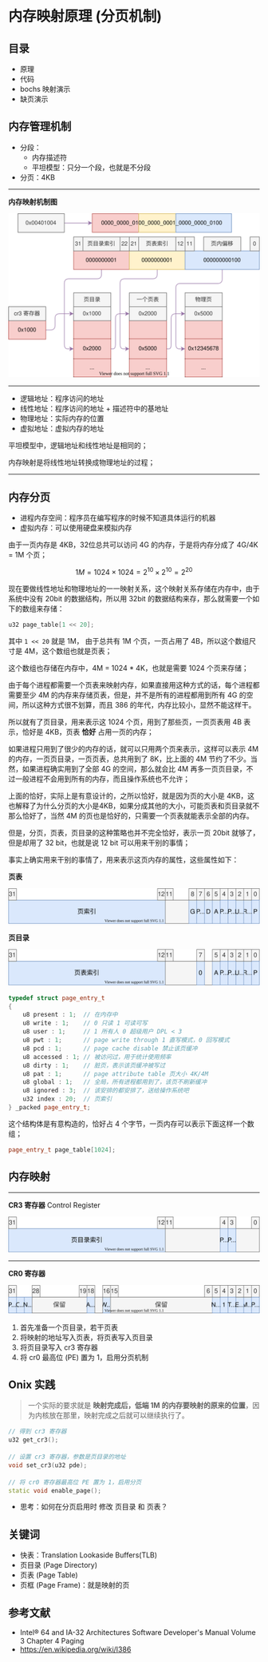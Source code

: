 # 内存映射原理 (分页机制)

## 目录

- 原理
- 代码
- bochs 映射演示
- 缺页演示

## 内存管理机制

- 分段：
    - 内存描述符
    - 平坦模型：只分一个段，也就是不分段
- 分页：4KB

---

**内存映射机制图**

![](./images/memory_paging_01.drawio.svg)

---

- 逻辑地址：程序访问的地址
- 线性地址：程序访问的地址 + 描述符中的基地址
- 物理地址：实际内存的位置
- 虚拟地址：虚拟内存的地址

平坦模型中，逻辑地址和线性地址是相同的；

内存映射是将线性地址转换成物理地址的过程；

---

## 内存分页

- 进程内存空间：程序员在编写程序的时候不知道具体运行的机器
- 虚拟内存：可以使用硬盘来模拟内存

由于一页内存是 4KB，32位总共可以访问 4G 的内存，于是将内存分成了 4G/4K = 1M 个页；

$$
1M = 1024 \times 1024 = 2^{10} \times 2^{10} = 2^{20}
$$

现在要做线性地址和物理地址的一一映射关系，这个映射关系存储在内存中，由于系统中没有 20bit 的数据结构，所以用 32bit 的数据结构来存，那么就需要一个如下的数组来存储：

```c++
u32 page_table[1 << 20];
```

其中 `1 << 20` 就是 1M， 由于总共有 1M 个页，一页占用了 4B，所以这个数组尺寸是 4M，这个数组也就是页表；

这个数组也存储在内存中，4M = 1024 * 4K，也就是需要 1024 个页来存储；

由于每个进程都需要一个页表来映射内存，如果直接用这种方式的话，每个进程都需要至少 4M 的内存来存储页表，但是，并不是所有的进程都用到所有 4G 的空间，所以这种方式很不划算，而且 386 的年代，内存比较小，显然不能这样干。

所以就有了页目录，用来表示这 1024 个页，用到了那些页，一页页表用 4B 表示，恰好是 4KB，页表 **恰好** 占用一页的内存；

如果进程只用到了很少的内存的话，就可以只用两个页来表示，这样可以表示 4M 的内存，一页页目录，一页页表，总共用到了 8K，比上面的 4M 节约了不少。当然，如果进程确实用到了全部 4G 的空间，那么就会比 4M 再多一页页目录，不过一般进程不会用到所有的内存，而且操作系统也不允许；

上面的恰好，实际上是有意设计的，之所以恰好，就是因为页的大小是 4KB，这也解释了为什么分页的大小是4KB，如果分成其他的大小，可能页表和页目录就不那么恰好了，当然 4M 的页也是恰好的，只需要一个页表就能表示全部的内存。

但是，分页，页表，页目录的这种策略也并不完全恰好，表示一页 20bit 就够了，但是却用了 32 bit，也就是说 12 bit 可以用来干别的事情；

事实上确实用来干别的事情了，用来表示这页内存的属性，这些属性如下：

**页表**

![](./images/memory_pte.drawio.svg)

**页目录**

![](./images/memory_pde.drawio.svg)

```c++
typedef struct page_entry_t
{
    u8 present : 1;  // 在内存中
    u8 write : 1;    // 0 只读 1 可读可写
    u8 user : 1;     // 1 所有人 0 超级用户 DPL < 3
    u8 pwt : 1;      // page write through 1 直写模式，0 回写模式
    u8 pcd : 1;      // page cache disable 禁止该页缓冲
    u8 accessed : 1; // 被访问过，用于统计使用频率
    u8 dirty : 1;    // 脏页，表示该页缓冲被写过
    u8 pat : 1;      // page attribute table 页大小 4K/4M
    u8 global : 1;   // 全局，所有进程都用到了，该页不刷新缓冲
    u8 ignored : 3;  // 该安排的都安排了，送给操作系统吧
    u32 index : 20;  // 页索引
} _packed page_entry_t;
```

这个结构体是有意构造的，恰好占 4 个字节，一页内存可以表示下面这样一个数组；

```c++
page_entry_t page_table[1024];
```

## 内存映射

---

**CR3 寄存器**  Control Register

![](./images/memory_cr3.drawio.svg)

---

**CR0 寄存器**

![](./images/memory_cr0.drawio.svg)

1. 首先准备一个页目录，若干页表
2. 将映射的地址写入页表，将页表写入页目录
3. 将页目录写入 cr3 寄存器
4. 将 cr0 最高位 (PE) 置为 1，启用分页机制

## Onix 实践

> 一个实际的要求就是 **映射完成后，低端 1M 的内存要映射的原来的位置**，因为内核放在那里，映射完成之后就可以继续执行了。

```c++
// 得到 cr3 寄存器
u32 get_cr3();

// 设置 cr3 寄存器，参数是页目录的地址
void set_cr3(u32 pde);

// 将 cr0 寄存器最高位 PE 置为 1，启用分页
static void enable_page();
```

- 思考：如何在分页启用时 修改 页目录 和 页表？

## 关键词

- 快表：Translation Lookaside Buffers(TLB)
- 页目录 (Page Directory)
- 页表 (Page Table)
- 页框 (Page Frame)：就是映射的页

## 参考文献

- Intel® 64 and IA-32 Architectures Software Developer's Manual Volume 3 Chapter 4 Paging
- <https://en.wikipedia.org/wiki/I386>
